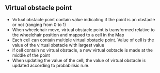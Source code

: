 ## Virtual obstacle point
- Virtual obstacle point contain value indicating if the point is an obstacle or not (ranging from 0 to 1)
- When wheelchair move, virtual obstacle point is transformed relative to the wheelchair position and mapped to a cell in the Map
- Each cell can contain multiple virtual obstacle point. Value of cell is the value of the virtual obstacle with largest value
- if cell contain no virtual obstacle, a new virtual osbtacle is made at the middle of the point
- When updating the value of the cell, the value of virtual obstacle is updated according to probabilisic rule. 


